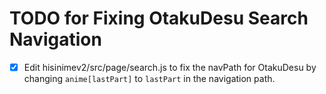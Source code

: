 # TODO for Fixing OtakuDesu Search Navigation

- [x] Edit hisinimev2/src/page/search.js to fix the navPath for OtakuDesu by changing `anime[lastPart]` to `lastPart` in the navigation path.
